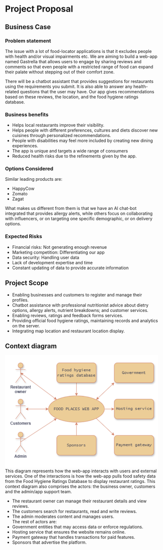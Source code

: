 # Project Proposal

## Business Case

### Problem statement
The issue with a lot of food-locator applications is that it excludes people with health and/or visual impairments etc. We are aiming to build a web-app named Gastrella that allows users to engage by sharing reviews and comments so that even people with a restricted range of food can expand their palate without stepping out of their comfort zone. 

There will be a chatbot assistant that provides suggestions for restaurants using the requirements you submit. It is also able to answer any health-related questions that the user may have. Our app gives recommendations based on these reviews, the location, and the food hygiene ratings database.

### Business benefits
- Helps local restaurants improve their visibility.
- Helps people with different preferences, cultures and diets discover new cuisines through personalized recommendations.
- People with disabilities may feel more included by creating new dining experiences.
- The app is unique and targets a wide range of consumers
- Reduced health risks due to the refinements given by the app. 


### Options Considered
Similar leading products are:
- HappyCow
- Zomato
- Zagat

What makes us different from them is that we have an AI chat-bot integrated that provides allergy alerts, while others focus on collaborating with influencers, or on targeting one specific demographic, or on delivery options.

### Expected Risks
- Financial risks: Not generating enough revenue
- Marketing competition: Differentiating our app
- Data security: Handling user data
- Lack of development expertise and time
- Constant updating of data to provide accurate information


## Project Scope
- Enabling businesses and customers to register and manage their profiles.
- Chatbot assistance with professional nutritionist advice about dietry options, allergy alerts, nutrient breakdowns; and customer services.
- Enabling reviews, ratings and feedback forms services.
- Providing official food hygiene ratings, maintaining records and analytics on the server.
- Integrating map location and restaurant location display.


## Context diagram
![Insert your Context Diagram Here](images/contextdiagram.png) <br>
This diagram represents how the web-app interacts with users and external services. One of the interactions is how the web-app pulls food safety data from the Food Hygiene Ratings Database to display restaurant ratings. This context diagram also comprises the actors: the business owner, customers and the admin/app support team. 
-	The restaurant owner can manage their restaurant details and view reviews. 
-	The customers search for restaurants, read and write reviews.
-	The admin moderates content and manages users. <br>
The rest of actors are:
-	Government entities that may access data or enforce regulations.
-	Hosting service that ensures the website remains online.
-	Payment gateway that handles transactions for paid features.
-	Sponsors that advertise the platform.

